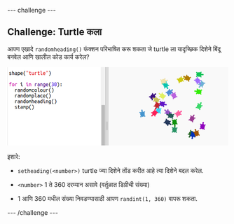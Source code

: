 \--- challenge \---

## Challenge: Turtle कला

आपण एखादे `randomheading()` फंक्शन परिभाषित करू शकता जे turtle ला यादृच्छिक दिशेने बिंदू बनवेल आणि खालील कोड कार्य करेल?

![screenshot](images/modern-turtle-art.png)

इशारे:

- `setheading(<number>)` turtle ज्या दिशेने तोंड करीत आहे त्या दिशेने बदल करेल.

- `<number>` 1 ते 360 दरम्यान असावे (वर्तुळात डिग्रीची संख्या)

- 1 आणि 360 मधील संख्या निवडण्यासाठी आपण `randint(1, 360)` वापरू शकता.

\--- /challenge \---